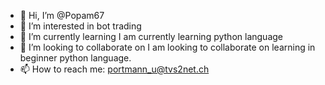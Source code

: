 - 👋 Hi, I’m @Popam67
- 👀 I’m interested in bot trading 
- 🌱 I’m currently learning I am currently learning python language
- 💞️ I’m looking to collaborate on I am looking to collaborate on learning in beginner python language.
- 📫 How to reach me: portmann_u@tvs2net.ch 

<!---
Popam67/Popam67 is a ✨ special ✨ repository because its `README.md` (this file) appears on your GitHub profile.
You can click the Preview link to take a look at your changes.
--->
